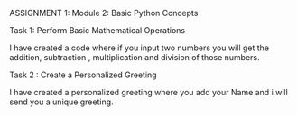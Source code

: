 ASSIGNMENT 1:
Module 2: Basic Python Concepts
 
Task 1: Perform Basic Mathematical Operations

I have created a code where if you input two numbers you will get the addition, subtraction , multiplication and division of those numbers.

Task 2 : Create a Personalized Greeting

I have created a personalized greeting where you add your Name and i will send you a unique greeting.
